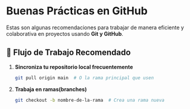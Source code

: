 #  Buenas Prácticas en GitHub  

Estas son algunas recomendaciones para trabajar de manera eficiente y colaborativa en proyectos usando **Git y GitHub**.  

## 🔹 Flujo de Trabajo Recomendado  

1. **Sincroniza tu repositorio local frecuentemente**  
   ```bash
   git pull origin main  # O la rama principal que usen

2. **Trabaja en ramas(branches)**
   ```bash
   git checkout -b nombre-de-la-rama  # Crea una rama nueva


